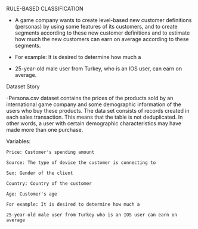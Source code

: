 RULE-BASED CLASSIFICATION

- A game company wants to create level-based new customer definitions (personas) by using some features of its customers, and to create segments according to these new customer definitions and to estimate how much the new customers can earn on average according to these segments.

- For example: It is desired to determine how much a
-  25-year-old male user from Turkey, who is an IOS user, can earn on average.

Dataset Story

-Persona.csv dataset contains the prices of the products sold by an international game company and some demographic information of the users who buy these products. The data set consists of records created in each sales transaction. This means that the table is not deduplicated. In other words, a user with certain demographic characteristics may have made more than one purchase.

Variables:

    Price: Customer's spending amount

    Source: The type of device the customer is connecting to

    Sex: Gender of the client

    Country: Country of the customer

    Age: Customer's age

    For example: It is desired to determine how much a

    25-year-old male user from Turkey who is an IOS user can earn on average
